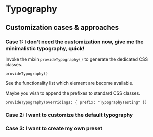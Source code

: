 # Typography

## Customization cases & approaches

### Case 1: I don't need the customization now, give me the minimalistic typography, quick!

Invoke the mixin `provideTypography()` to generate the dedicated CSS classes. 

```stylus
provideTypography()
```

See the functionality list which element are become available.

Maybe you wish to append the prefixes to standard CSS classes.

```stylus
provideTypography(overridings: { prefix: "TypographyTesting" })
```

### Case 2: I want to customize the default typography


### Case 3: I want to create my own preset
